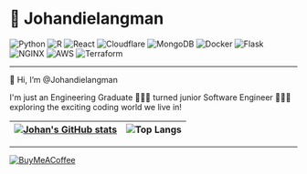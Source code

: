 # 🐓 Johandielangman

![Python](https://img.shields.io/badge/python-3670A0?style=for-the-badge&logo=python&logoColor=ffdd54) ![R](https://img.shields.io/badge/R-276DC3?style=for-the-badge&logo=r&logoColor=white) ![React](https://img.shields.io/badge/React-20232A?style=for-the-badge&logo=react&logoColor=61DAFB) ![Cloudflare](https://img.shields.io/badge/Cloudflare-F38020?style=for-the-badge&logo=Cloudflare&logoColor=white) ![MongoDB](https://img.shields.io/badge/MongoDB-4EA94B?style=for-the-badge&logo=mongodb&logoColor=white) ![Docker](https://img.shields.io/badge/Docker-2CA5E0?style=for-the-badge&logo=docker&logoColor=white) ![Flask](https://img.shields.io/badge/Flask-000000?style=for-the-badge&logo=flask&logoColor=white) ![NGINX](https://img.shields.io/badge/Nginx-009639?style=for-the-badge&logo=nginx&logoColor=white) ![AWS](https://img.shields.io/badge/AWS-%23FF9900.svg?style=for-the-badge&logo=amazon-aws&logoColor=white) ![Terraform](https://img.shields.io/badge/terraform-%235835CC.svg?style=for-the-badge&logo=terraform&logoColor=white)

***

👋 Hi, I’m @Johandielangman

I'm just an Engineering Graduate 👷🏼‍♂️ turned junior Software Engineer 🧑🏼‍💻 exploring the exciting coding world we live in!

| [![Johan's GitHub stats](https://github-readme-stats.vercel.app/api?username=johandielangman)](https://github.com/johandielangman/github-readme-stats) | ![Top Langs](https://github-readme-stats.vercel.app/api/top-langs/?username=johandielangman&layout=compact)<br> |
| ------------------------------------------------------------------------------------------------------------------------------------------------------ | --------------------------------------------------------------------------------------------------------------- |

***

[![BuyMeACoffee](https://img.shields.io/badge/Buy_Me_A_Coffee-FFDD00?style=for-the-badge&logo=buy-me-a-coffee&logoColor=black)](https://buymeacoffee.com/johanlangman)
